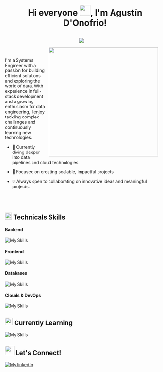 <!--Tittle-->
<div id="user-content-toc">
  <ul align="center">
    <summary><h1 style="display: inline-block">Hi everyone <img src="https://media.giphy.com/media/hvRJCLFzcasrR4ia7z/giphy.gif" width="35">, I'm Agustín D'Onofrio! </h1></summary>
  </ul>
  <p align="center">
    <a href="https://github.com/DenverCoder1/readme-typing-svg"><img src="https://readme-typing-svg.herokuapp.com?lines=Systems+Engineer;Full+Stack+Developer;Data+Engineer+Enthusiast;Always+learning+new+things!&center=true&width=500&height=30"></a>
  </p>
</div>

<!--About Me-->

<img align="right" width="360" src="https://img.freepik.com/vector-gratis/ilustracion-concepto-mecanografia-codigo_114360-3581.jpg?t=st=1745595036~exp=1745598636~hmac=af41ed98577fcebee91c6c32c2d1e977e875b768298862981926c7126d60340b&w=740">

<br/>
<br/>
I'm a Systems Engineer with a passion for building efficient solutions and exploring the world of data. With experience in full-stack development and a growing enthusiasm for data engineering, I enjoy tackling complex challenges and continuously learning new technologies.

- 🌱 Currently diving deeper into data pipelines and cloud technologies.
  
- 🎯 Focused on creating scalable, impactful projects.
  
- 💡 Always open to collaborating on innovative ideas and meaningful projects.

<br/>
<br/>

<!--Skills & Tools-->
## <img src="https://media2.giphy.com/media/QssGEmpkyEOhBCb7e1/giphy.gif?cid=ecf05e47a0n3gi1bfqntqmob8g9aid1oyj2wr3ds3mg700bl&rid=giphy.gif" width ="22"><b> Technicals Skills</b>

#### Backend

![My Skills](https://skillicons.dev/icons?i=python,java,r,cpp,cs,nodejs,express,flask,django,fastapi)

#### Frontend

![My Skills](https://skillicons.dev/icons?i=js,ts,react,angular,vite,tailwind,html,css)

#### Databases
![My Skills](https://skillicons.dev/icons?i=postgres,mysql,mongo,redis)

#### Clouds & DevOps 
![My Skills](https://skillicons.dev/icons?i=aws,firebase,docker,git,github,gitlab)

<!--Currently Learning-->
## <img src="https://media.giphy.com/media/iY8CRBdQXODJSCERIr/giphy.gif" width="25"> <b>Currently Learning</b>
![My Skills](https://skillicons.dev/icons?i=kafka,kubernetes,jenkins)

<!--Contact-->
## <img src="https://media2.giphy.com/media/v1.Y2lkPTc5MGI3NjExbmdocHRudDFxczh6M3EzYWN2aGluNDU0MDZ0bWhqOGl3Mzc4bTE2ayZlcD12MV9pbnRlcm5hbF9naWZfYnlfaWQmY3Q9cw/W1NW6AaPglSMRnP2Qv/giphy.gif" width ="30"><b> Let's Connect!</b>

[![My linkedIn](https://skillicons.dev/icons?i=linkedin)](https://www.linkedin.com/in/agustin-donofrio-sys-eng/)
